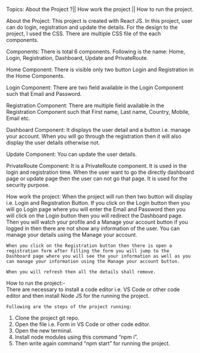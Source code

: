 Topics: About the Project ?|| How work the project || How to run the project.


About the Project: 
    This project is created with React JS. In this project, user can do login, registration and update the details. For the design to the project, I used the CSS. There are multiple CSS file of the each components.

Components: There is total 6 components. Following is the name:
Home, Login, Registration, Dashboard, Update and PrivateRoute.

Home Component: There is visible only two button Login and Registration in the Home Components.

Login Component: There are two field available in the Login Component such that Email and Password.

Registration Component: There are multiple field available in the Registration Component such that First name, Last name, Country, Mobile, Email etc.

Dashboard Component: It displays the user detail and a button i.e. manage your account. When you will go through the registration then it will also display the user details otherwise not.

Update Component: You can update the user details.

PrivateRoute Component: It is a PrivateRoute component. It is used in the login and registration time. When the user want to go the directly dashboard page or update page then the user can not go that page. It is used for the security purpose.



How work the project:
    When the project will run then two button will display i.e. Login and Registration Button.
    If you click on the Login button then you will go Login page where you will enter the Email and Password then you will click on the Login button then you will redirect the Dashboard page. Then you will watch your profile and a Manage your account button if you logged in then there are not show any information of the user. You can manage your details using the Manage your account.

    When you click on the Registration button then there is open a registration form after filling the form you will jump to the Dashboard page where you will see the your information as well as you can manage your information using the Manage your account button.

    When you will refresh then all the details shall remove.



How to run the project:-  
    There are necessary to install a code editor i.e. VS Code or other code editor and then install Node JS for the running the project. 

    Following are the steps of the project running:
1.	Clone the project git repo.
2.	Open the file i.e. Form in VS Code or other code    editor.
3.	Open the new terminal.
4.	Install node modules using this command “npm i”.
5.	Then write again command “npm start” for running the project.

